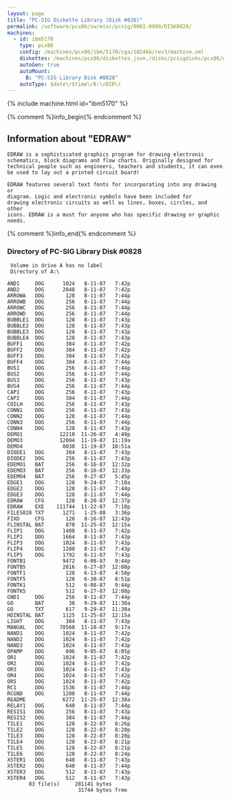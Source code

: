```yaml
---
layout: page
title: "PC-SIG Diskette Library (Disk #828)"
permalink: /software/pcx86/sw/misc/pcsig/0001-0999/DISK0828/
machines:
  - id: ibm5170
    type: pcx86
    config: /machines/pcx86/ibm/5170/cga/1024kb/rev3/machine.xml
    diskettes: /machines/pcx86/diskettes.json,/disks/pcsigdisks/pcx86/diskettes.json
    autoGen: true
    autoMount:
      B: "PC-SIG Library Disk #0828"
    autoType: $date\r$time\rB:\rDIR\r
---
```


{% include machine.html id="ibm5170" %}

{% comment %}info_begin{% endcomment %}

## Information about "EDRAW"

    EDRAW is a sophisticated graphics program for drawing electronic
    schematics, block diagrams and flow charts. Originally designed for
    technical people such as engineers, teachers and students, it can even
    be used to lay out a printed circuit board!
    
    EDRAW features several text fonts for incorporating into any drawing or
    diagram. Logic and electronic symbols have been included for
    drawing electronic circuits as well as lines, boxes, circles, and other
    icons. EDRAW is a must for anyone who has specific drawing or graphic
    needs.
{% comment %}info_end{% endcomment %}


### Directory of PC-SIG Library Disk #0828

     Volume in drive A has no label
     Directory of A:\

    AND1     DOG      1024   8-11-87   7:42p
    AND2     DOG      2048   8-11-87   7:42p
    ARROWA   DOG       128   8-11-87   7:44p
    ARROWB   DOG       256   8-11-87   7:44p
    ARROWC   DOG       256   8-11-87   7:44p
    ARROWD   DOG       256   8-11-87   7:44p
    BUBBLE1  DOG       128   8-11-87   7:43p
    BUBBLE2  DOG       128   8-11-87   7:43p
    BUBBLE3  DOG       128   8-11-87   7:43p
    BUBBLE4  DOG       128   8-11-87   7:43p
    BUFF1    DOG       384   8-11-87   7:42p
    BUFF2    DOG       384   8-11-87   7:42p
    BUFF3    DOG       384   8-11-87   7:42p
    BUFF4    DOG       384   8-11-87   7:44p
    BUS1     DOG       256   8-11-87   7:44p
    BUS2     DOG       256   8-11-87   7:44p
    BUS3     DOG       256   8-11-87   7:43p
    BUS4     DOG       256   8-11-87   7:44p
    CAP1     DOG       256   8-11-87   7:43p
    CAP2     DOG       384   8-11-87   7:44p
    COILH    DOG       256   8-11-87   7:43p
    CONN1    DOG       256   8-11-87   7:43p
    CONN2    DOG       128   8-11-87   7:44p
    CONN3    DOG       256   8-11-87   7:44p
    CONN4    DOG       128   8-11-87   7:43p
    DEMO1            12210  11-26-87   4:49p
    DEMO3            12004  11-19-87  11:19a
    DEMO4             8038  11-19-87  10:51a
    DIODE1   DOG       384   8-11-87   7:43p
    DIODE2   DOG       256   8-11-87   7:43p
    EDEMO1   BAT       256   8-16-87  12:32p
    EDEMO3   BAT       256   8-16-87  12:33p
    EDEMO4   BAT       256   9-27-87   5:45p
    EDGE1    DOG       128   9-24-87   7:10a
    EDGE2    DOG       128   8-11-87   7:44p
    EDGE3    DOG       128   8-11-87   7:44p
    EDRAW    CFG       128   8-20-87  12:37p
    EDRAW    EXE    111744  11-22-87   7:18p
    FILES828 TXT      1271   1-25-88   3:36p
    FIXD     CFG       128   8-16-87  12:43p
    FLINSTAL BAT       870  11-25-87  12:15a
    FLIP1    DOG      1408   8-11-87   7:42p
    FLIP2    DOG      1664   8-11-87   7:43p
    FLIP3    DOG      1024   8-11-87   7:43p
    FLIP4    DOG      1280   8-11-87   7:43p
    FLIP5    DOG      1792   8-11-87   7:43p
    FONTB1            9472   6-08-87   9:44p
    FONTB5            2816   6-27-87  12:08p
    FONTF1             128   6-13-87   4:58p
    FONTF5             128   6-30-87   8:51p
    FONTK1             512   6-08-87   9:44p
    FONTK5             512   6-27-87  12:08p
    GND1     DOG       256   8-11-87   7:44p
    GO       BAT        38   9-29-87  11:30a
    GO       TXT       617   9-29-87  11:38a
    HDINSTAL BAT      1125  11-25-87  12:15a
    LIGHT    DOG       384   8-11-87   7:43p
    MANUAL   DOC     78568  11-18-87   9:17a
    NAND1    DOG      1024   8-11-87   7:42p
    NAND2    DOG      1024   8-11-87   7:42p
    NAND3    DOG      1024   8-11-87   7:43p
    OPAMP    DOG       896   9-05-87   6:05p
    OR1      DOG      1024   8-11-87   7:42p
    OR2      DOG      1024   8-11-87   7:42p
    OR3      DOG      1024   8-11-87   7:43p
    OR4      DOG      1024   8-11-87   7:42p
    OR5      DOG      1024   8-11-87   7:42p
    RC1      DOG      1536   8-11-87   7:44p
    RCGND    DOG      1280   8-11-87   7:44p
    README            6272  11-25-87  12:38a
    RELAY1   DOG       640   8-11-87   7:44p
    RESIS1   DOG       256   8-11-87   7:43p
    RESIS2   DOG       384   8-11-87   7:44p
    TILE1    DOG       128   8-22-87   8:26p
    TILE2    DOG       128   8-22-87   8:20p
    TILE3    DOG       128   8-22-87   8:20p
    TILE4    DOG       128   8-22-87   8:21p
    TILE5    DOG       128   8-22-87   8:21p
    TILE6    DOG       128   8-22-87   8:24p
    XSTER1   DOG       640   8-11-87   7:43p
    XSTER2   DOG       640   8-11-87   7:44p
    XSTER3   DOG       512   8-11-87   7:43p
    XSTER4   DOG       512   8-11-87   7:43p
           83 file(s)     281141 bytes
                           31744 bytes free
